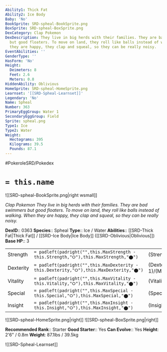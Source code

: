 ```yaml
---
Ability1: Thick Fat
Ability2: Ice Body
Baby: 'No'
BookSprite: SRD-spheal-BookSprite.png
BoxSprite: SRD-spheal-BoxSprite.png
DexCategory: Clap Pokemon
DexDescription: They live in big herds with their families. They are bad swimmers
  but good floaters. To move on land, they roll like balls instead of walking. When
  they are happy, they clap and squeal, so they can be really noisy.
EventAbilities: ''
GenderType: ''
HasForm: 'No'
Height:
  Deimeters: 8
  Feet: 2.6
  Meters: 0.8
HiddenAbility: Oblivious
HomeSprite: SRD-spheal-HomeSprite.png
Learnset: '[[SRD-Spheal-Learnset]]'
Legendary: 'No'
Name: Spheal
Number: 363
PrimaryEggGroup: Water 1
SecondaryEggGroup: Field
Sprite: spheal.png
Type1: Ice
Type2: Water
Weight:
  Hectograms: 395
  Kilograms: 39.5
  Pounds: 87.1
---
```


#PokeroleSRD/Pokedex

# `= this.name`

![[SRD-spheal-BookSprite.png|right wsmall]]

*Clap Pokemon*
*They live in big herds with their families. They are bad swimmers but good floaters. To move on land, they roll like balls instead of walking. When they are happy, they clap and squeal, so they can be really noisy.*

**DexID**:: 0363
**Species**:: Spheal
**Type**:: Ice / Water
**Abilities**:: [[SRD-Thick Fat|Thick Fat]] / [[SRD-Ice Body|Ice Body]] ([[SRD-Oblivious|Oblivious]])
**Base HP**:: 3

|           |                                                                                        |                                          |
| --------- | -------------------------------------------------------------------------------------- | ---------------------------------------- |
| Strength  | `= padleft(padright("",this.MaxStrength - this.Strength,"⭘"),this.MaxStrength,"⬤")`    | (Strength::1)/(MaxStrength::3)   |
| Dexterity | `= padleft(padright("",this.MaxDexterity - this.Dexterity,"⭘"),this.MaxDexterity,"⬤")` | (Dexterity:: 1)/(MaxDexterity::3) |
| Vitality  | `= padleft(padright("",this.MaxVitality - this.Vitality,"⭘"),this.MaxVitality,"⬤")`    | (Vitality::2)/(MaxVitality::4)   |
| Special   | `= padleft(padright("",this.MaxSpecial - this.Special,"⭘"),this.MaxSpecial,"⬤")`       | (Special::2)/(MaxSpecial::4)     |
| Insight   | `= padleft(padright("",this.MaxInsight - this.Insight,"⭘"),this.MaxInsight,"⬤")`       | (Insight::2)/(MaxInsight::4)     |

![[SRD-spheal-HomeSprite.png|right]]
![[SRD-spheal-BoxSprite.png|right]]

**Recommended Rank**:: Starter
**Good Starter**:: Yes
**Can Evolve**:: Yes
**Height**: 2'6" / 0.8m
**Weight**: 87.1lbs / 39.5kg

![[SRD-Spheal-Learnset]]